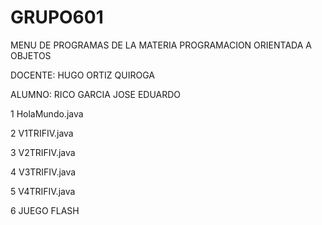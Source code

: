 # GRUPO601

MENU DE PROGRAMAS DE LA MATERIA PROGRAMACION ORIENTADA A OBJETOS


DOCENTE: HUGO ORTIZ QUIROGA


ALUMNO: RICO GARCIA JOSE EDUARDO

1 HolaMundo.java

2 V1TRIFIV.java

3 V2TRIFIV.java

4 V3TRIFIV.java

5 V4TRIFIV.java

6 JUEGO FLASH
